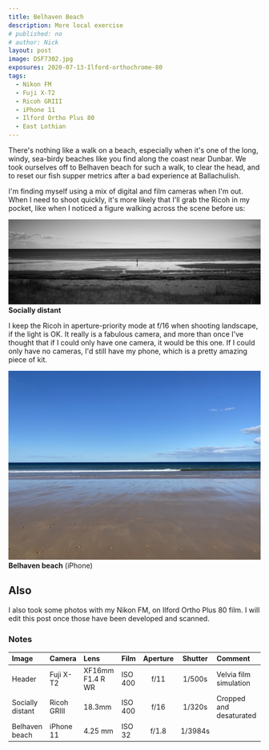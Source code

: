 ```yaml
---
title: Belhaven Beach
description: More local exercise
# published: no
# author: Nick
layout: post
image: DSF7302.jpg
exposures: 2020-07-13-Ilford-orthochrome-80
tags:
  - Nikon FM
  - Fuji X-T2
  - Ricoh GRIII
  - iPhone 11
  - Ilford Ortho Plus 80
  - East Lothian
---
```

There's nothing like a walk on a beach, especially when it's one of the long, windy, sea-birdy beaches like you find along the coast near Dunbar. We took ourselves off to Belhaven beach for such a walk, to clear the head, and to reset our fish supper metrics after a bad experience at Ballachulish.

I'm finding myself using a mix of digital and film cameras when I'm out. When I need to shoot quickly, it's more likely that I'll grab the Ricoh in my pocket, like when I noticed a figure walking across the scene before us:

![](/img/R0000655.jpg "Lone figure walking")
**Socially distant**

I keep the Ricoh in aperture-priority mode at f/16 when shooting landscape, if the light is OK. It really is a fabulous camera, and more than once I've thought that if I could only have one camera, it would be this one. If I could only have no cameras, I'd still have my phone, which is a pretty amazing piece of kit.

![](/img/IMG_8861.jpg "Belhaven beach")
**Belhaven beach** (iPhone)

## Also
I also took some photos with my Nikon FM, on Ilford Ortho Plus 80 film. I will edit this post once those have been developed and scanned.

### Notes

Image|Camera|Lens|Film|Aperture|Shutter|Comment
:----|:-----|:---|:---|:------:|:----:|:------
Header|Fuji X-T2|XF16mm F1.4 R WR|ISO 400|f/11|1/500s|Velvia film simulation
Socially distant|Ricoh GRIII|18.3mm|ISO 400|f/16|1/320s|Cropped and desaturated
Belhaven beach|iPhone 11|4.25 mm|ISO 32|f/1.8|1/3984s

